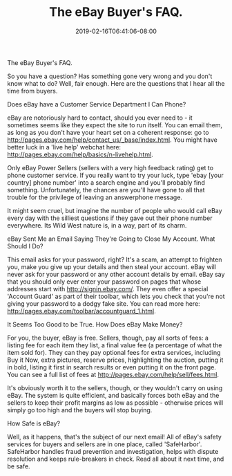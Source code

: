 ﻿---
title: "The eBay Buyer's FAQ."
date: 2019-02-16T06:41:06-08:00
description: "40 ebay articles Tips for Web Success"
featured_image: "/images/40 ebay articles.jpg"
tags: ["40 ebay articles"]
---

The eBay Buyer's FAQ.

So you have a question? Has something gone very wrong and you don't know what to do? Well, fair enough. Here are the questions that I hear all the time from buyers.

Does eBay have a Customer Service Department I Can Phone?

eBay are notoriously hard to contact, should you ever need to - it sometimes seems like they expect the site to run itself. You can email them, as long as you don't have your heart set on a coherent response: go to http://pages.ebay.com/help/contact_us/_base/index.html. You might have better luck in a 'live help' webchat here: http://pages.ebay.com/help/basics/n-livehelp.html.

Only eBay Power Sellers (sellers with a very high feedback rating) get to phone customer service. If you really want to try your luck, type 'ebay [your country] phone number' into a search engine and you'll probably find something. Unfortunately, the chances are you'll have gone to all that trouble for the privilege of leaving an answerphone message. 

It might seem cruel, but imagine the number of people who would call eBay every day with the silliest questions if they gave out their phone number everywhere. Its Wild West nature is, in a way, part of its charm.

eBay Sent Me an Email Saying They're Going to Close My Account. What Should I Do?

This email asks for your password, right? It's a scam, an attempt to frighten you, make you give up your details and then steal your account. eBay will never ask for your password or any other account details by email. eBay say that you should only ever enter your password on pages that whose addresses start with http://signin.ebay.com/. They even offer a special 'Account Guard' as part of their toolbar, which lets you check that you're not giving your password to a dodgy fake site. You can read more here: http://pages.ebay.com/toolbar/accountguard_1.html.

It Seems Too Good to be True. How Does eBay Make Money?

For you, the buyer, eBay is free. Sellers, though, pay all sorts of fees: a listing fee for each item they list, a final value fee (a percentage of what the item sold for). They can they pay optional fees for extra services, including Buy it Now, extra pictures, reserve prices, highlighting the auction, putting it in bold, listing it first in search results or even putting it on the front page. You can see a full list of fees at http://pages.ebay.com/help/sell/fees.html.

It's obviously worth it to the sellers, though, or they wouldn't carry on using eBay. The system is quite efficient, and basically forces both eBay and the sellers to keep their profit margins as low as possible - otherwise prices will simply go too high and the buyers will stop buying.

How Safe is eBay?

Well, as it happens, that's the subject of our next email! All of eBay's safety services for buyers and sellers are in one place, called 'SafeHarbor'. SafeHarbor handles fraud prevention and investigation, helps with dispute resolution and keeps rule-breakers in check. Read all about it next time, and be safe. 

